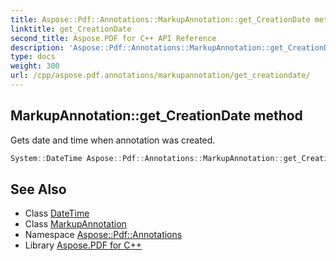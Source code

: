 ```yaml
---
title: Aspose::Pdf::Annotations::MarkupAnnotation::get_CreationDate method
linktitle: get_CreationDate
second_title: Aspose.PDF for C++ API Reference
description: 'Aspose::Pdf::Annotations::MarkupAnnotation::get_CreationDate method. Gets date and time when annotation was created in C++.'
type: docs
weight: 300
url: /cpp/aspose.pdf.annotations/markupannotation/get_creationdate/
---
```

## MarkupAnnotation::get_CreationDate method


Gets date and time when annotation was created.

```cpp
System::DateTime Aspose::Pdf::Annotations::MarkupAnnotation::get_CreationDate()
```

## See Also

* Class [DateTime](../../../system/datetime/)
* Class [MarkupAnnotation](../)
* Namespace [Aspose::Pdf::Annotations](../../)
* Library [Aspose.PDF for C++](../../../)
